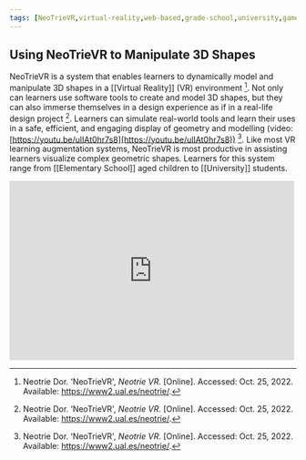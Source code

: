 ```yaml
---
tags: [NeoTrieVR,virtual-reality,web-based,grade-school,university,game-based]
---
```


## Using NeoTrieVR to Manipulate 3D Shapes

NeoTrieVR is a system that enables learners to dynamically model and manipulate 3D shapes in a [[Virtual Reality]] (VR) environment [^1]. Not only can learners use software tools to create and model 3D shapes, but they can also immerse themselves in a design experience as if in a real-life design project [^1]. Learners can simulate real-world tools and learn their uses in a safe, efficient, and engaging display of geometry and modelling (video: [https://youtu.be/ulIAt0hr7s8](https://youtu.be/ulIAt0hr7s8)) [^1]. Like most VR learning augmentation systems, NeoTrieVR is most productive in assisting learners visualize complex geometric shapes. Learners for this system range from [[Elementary School]] aged children to [[University]] students.

<iframe width="500" height="315" src="https://www.youtube.com/embed/ulIAt0hr7s8" title="YouTube video player" frameborder="0" allow="accelerometer; autoplay; clipboard-write; encrypted-media; gyroscope; picture-in-picture" allowfullscreen></iframe>

[^1]: Neotrie Dor. ‘NeoTrieVR', _Neotrie VR_. [Online]. Accessed: Oct. 25, 2022. Available: https://www2.ual.es/neotrie/.